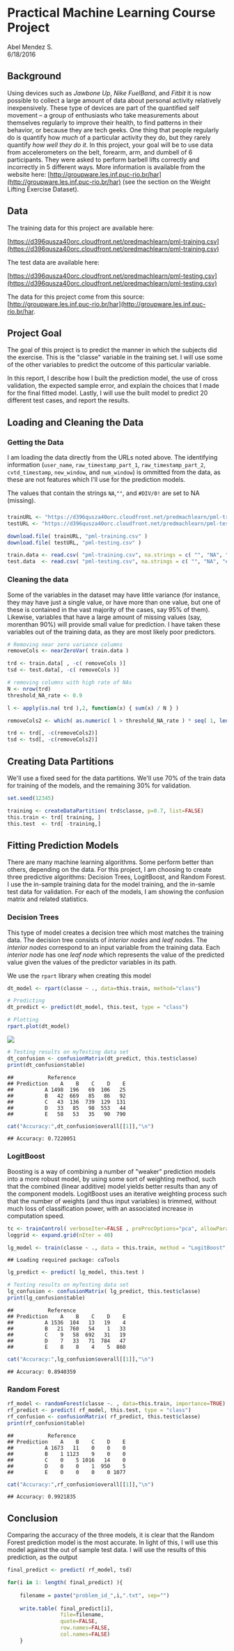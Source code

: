 # Practical Machine Learning Course Project
Abel Mendez S.  
6/18/2016  



## Background

Using devices such as _Jawbone Up_, _Nike FuelBand_, and _Fitbit_ it is now possible to collect a large amount of data about personal activity relatively inexpensively. These type of devices are part of the quantified self movement – a group of enthusiasts who take measurements about themselves regularly to improve their health, to find patterns in their behavior, or because they are tech geeks. One thing that people regularly do is quantify how _much_ of a particular activity they do, but they rarely quantify _how well they do it_. In this project, your goal will be to use data from accelerometers on the belt, forearm, arm, and dumbell of 6 participants. They were asked to perform barbell lifts correctly and incorrectly in 5 different ways. More information is available from the website here: [http://groupware.les.inf.puc-rio.br/har](http://groupware.les.inf.puc-rio.br/har) (see the section on the Weight Lifting Exercise Dataset). 



## Data

The training data for this project are available here:

[https://d396qusza40orc.cloudfront.net/predmachlearn/pml-training.csv](https://d396qusza40orc.cloudfront.net/predmachlearn/pml-training.csv)

The test data are available here:

[https://d396qusza40orc.cloudfront.net/predmachlearn/pml-testing.csv](https://d396qusza40orc.cloudfront.net/predmachlearn/pml-testing.csv)

The data for this project come from this source: [http://groupware.les.inf.puc-rio.br/har](http://groupware.les.inf.puc-rio.br/har. 


## Project Goal

The goal of this project is to predict the manner in which the subjects did the exercise. This is the "classe" variable in the training set. I will use some of the other variables to predict the outcome of this particular variable. 

In this report, I describe how I built the prediction model, the use of cross validation, the expected sample error, and explain the choices that I made for the final fitted model. Lastly, I will use the built model to predict 20 different test cases, and report the results.



## Loading and Cleaning the Data

### Getting the Data

I am loading the data directly from the URLs noted above. The identifying information (`user_name`, `raw_timestamp_part_1`, `raw_timestamp_part_2`, `cvtd_timestamp`, `new_window`, and `num_window`) is ommitted from the data, as these are not features which I'll use for the prediction models.

The values that contain the strings `NA`,`""`, and `#DIV/0!` are set to NA (missing).

### 

```r
trainURL <- "https://d396qusza40orc.cloudfront.net/predmachlearn/pml-training.csv"
testURL <- "https://d396qusza40orc.cloudfront.net/predmachlearn/pml-testing.csv"

download.file( trainURL, "pml-training.csv" )
download.file( testURL, "pml-testing.csv" )

train.data <- read.csv( "pml-training.csv", na.strings = c( "", "NA", "#DIV/0!" ) )[,-c(1:7)]
test.data  <- read.csv( "pml-testing.csv", na.strings = c( "", "NA", "#DIV/0!" ) )[,-c(1:7)]
```

### Cleaning the data

Some of the variables in the dataset may have little variance (for instance, they may have just a single value, or have more than one value, but one of these is contained in the vast majority of the cases, say 95% of them). Likewise, variables that have a large amount of missing values (say, morenthan 90%) will provide small value for prediction. I have taken these variables out of the training data, as they are most likely poor predictors.


```r
# Removing near zero variance columns
removeCols <- nearZeroVar( train.data )

trd <- train.data[ , -c( removeCols )]
tsd <- test.data[, -c( removeCols )]

# removing columns with high rate of NAs
N <- nrow(trd)
threshold_NA_rate <- 0.9

l <- apply(is.na( trd ),2, function(x) { sum(x) / N } )

removeCols2 <- which( as.numeric( l > threshold_NA_rate ) * seq( 1, length(colnames(trd))) > 0 )

trd <- trd[, -c(removeCols2)]
tsd <- tsd[, -c(removeCols2)]
```

## Creating Data Partitions

We'll use a fixed seed for the data partitions. We'll use 70% of the train data for training of the models, and the remaining 30% for validation. 


```r
set.seed(12345)

training <- createDataPartition( trd$classe, p=0.7, list=FALSE)
this.train <- trd[ training, ]
this.test  <- trd[ -training,]
```

## Fitting Prediction Models

There are many machine learning algorithms. Some perform better than others, depending on the data. For this project, I am choosing to create three predictive algorithms: Decision Trees, LogitBoost, and Random Forest. I use the in-sample training data for the model training, and the in-samle test data for validation. For each of the models, I am showing the confusion matrix and related statistics.

### Decision Trees

This type of model creates a decision tree which most matches the training data. The decision tree consists of _interior nodes_  and _leaf nodes_. The _interior nodes_ correspond to an input variable from the training data. Each _interior node_ has one _leaf node_ which represents the value of the predicted value given the values of the predictor variables in its path.

We use the `rpart` library when creating this model


```r
dt_model <- rpart(classe ~ ., data=this.train, method="class")

# Predicting
dt_predict <- predict(dt_model, this.test, type = "class")

# Plotting
rpart.plot(dt_model)
```

![](practical_ml_course_project_files/figure-html/unnamed-chunk-5-1.png)<!-- -->

```r
# Testing results on myTesting data set
dt_confusion <- confusionMatrix(dt_predict, this.test$classe)
print(dt_confusion$table)
```

```
##           Reference
## Prediction    A    B    C    D    E
##          A 1498  196   69  106   25
##          B   42  669   85   86   92
##          C   43  136  739  129  131
##          D   33   85   98  553   44
##          E   58   53   35   90  790
```

```r
cat("Accuracy:",dt_confusion$overall[[1]],"\n")
```

```
## Accuracy: 0.7220051
```


### LogitBoost

Boosting is a way of combining a number of "weaker" prediction models into a more robust model, by using some sort of weighting method, such that the combined (linear additive) model yields better results than any of the component models. LogitBoost uses an iterative weighting process such that the number of weights (and thus input variables) is trimmed, without much loss of classification power, with an associated increase in computation speed.


```r
tc <- trainControl( verboseIter=FALSE , preProcOptions="pca", allowParallel=TRUE)
loggrid <- expand.grid(nIter = 40)

lg_model <- train(classe ~ ., data = this.train, method = "LogitBoost", trControl = tc, tuneGrid =loggrid )
```

```
## Loading required package: caTools
```

```r
lg_predict <- predict( lg_model, this.test )

# Testing results on myTesting data set
lg_confusion <- confusionMatrix( lg_predict, this.test$classe)
print(lg_confusion$table)
```

```
##           Reference
## Prediction    A    B    C    D    E
##          A 1536  104   13   19    4
##          B   21  760   54    1   33
##          C    9   58  692   31   19
##          D    7   33   71  784   47
##          E    8    8    4    5  860
```

```r
cat("Accuracy:",lg_confusion$overall[[1]],"\n")
```

```
## Accuracy: 0.8940359
```


### Random Forest


```r
rf_model <- randomForest(classe ~. , data=this.train, importance=TRUE)
rf_predict <- predict( rf_model, this.test, type = "class")
rf_confusion <- confusionMatrix( rf_predict, this.test$classe)
print(rf_confusion$table)
```

```
##           Reference
## Prediction    A    B    C    D    E
##          A 1673   11    0    0    0
##          B    1 1123    9    0    0
##          C    0    5 1016   14    0
##          D    0    0    1  950    5
##          E    0    0    0    0 1077
```

```r
cat("Accuracy:",rf_confusion$overall[[1]],"\n")
```

```
## Accuracy: 0.9921835
```

## Conclusion

Comparing the accuracy of the three models, it is clear that the Random Forest prediction model is the most accurate. In light of this, I will use this model against the out of sample test data. I will use the results of this prediction, as the output 


```r
final_predict <- predict( rf_model, tsd)

for(i in 1: length( final_predict) ){
    
    filename = paste("problem_id_",i,".txt", sep="")
    
    write.table( final_predict[i], 
                 file=filename,
                 quote=FALSE,
                 row.names=FALSE,
                 col.names=FALSE)
    }
```
